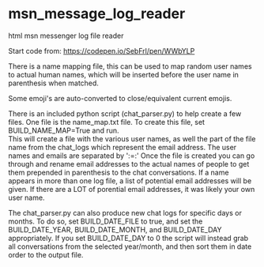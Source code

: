 # msn_message_log_reader
html msn messenger log file reader

Start code from: https://codepen.io/SebFrl/pen/WWbYLP

There is a name mapping file, this can be used to map random user names to actual human names, which will be inserted before the user name in parenthesis when matched.

Some emoji's are auto-converted to close/equivalent current emojis.

There is an included python script (chat_parser.py) to help create a few files.  One file is the name_map.txt file.  To create this file, set BUILD_NAME_MAP=True and run.  
This will create a file with the various user names, as well the part of the file name from the chat_logs which represent the email address.  The user names and emails
are separated by ':=:'  Once the file is created you can go through and rename email addresses to the actual names of people to get them prepended in parenthesis to the
chat conversations.  If a name appears in more than one log file, a list of potential email addresses will be given.  If there are a LOT of porential email addresses, it
was likely your own user name.

The chat_parser.py can also produce new chat logs for specific days or months.  To do so, set BUILD_DATE_FILE to true, and set the BUILD_DATE_YEAR, BUILD_DATE_MONTH, and
BUILD_DATE_DAY appropriately.  If you set BUILD_DATE_DAY to 0 the script will instead grab all conversations from the selected year/month, and then sort them in date order
to the output file.

